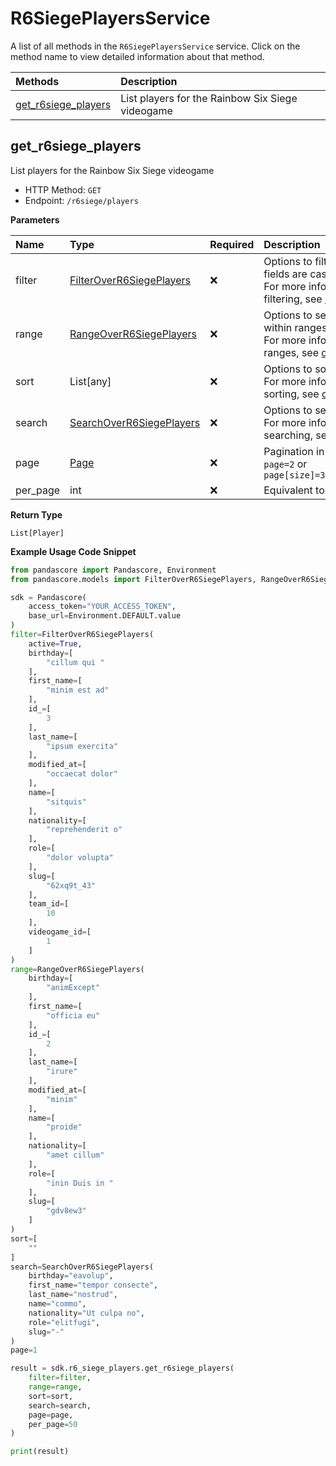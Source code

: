 # R6SiegePlayersService

A list of all methods in the `R6SiegePlayersService` service. Click on the method name to view detailed information about that method.

| Methods                                     | Description                                      |
| :------------------------------------------ | :----------------------------------------------- |
| [get_r6siege_players](#get_r6siege_players) | List players for the Rainbow Six Siege videogame |

## get_r6siege_players

List players for the Rainbow Six Siege videogame

- HTTP Method: `GET`
- Endpoint: `/r6siege/players`

**Parameters**

| Name     | Type                                                              | Required | Description                                                                                                                                         |
| :------- | :---------------------------------------------------------------- | :------- | :-------------------------------------------------------------------------------------------------------------------------------------------------- |
| filter   | [FilterOverR6SiegePlayers](../models/FilterOverR6SiegePlayers.md) | ❌       | Options to filter results. String fields are case sensitive <br/>For more information on filtering, see [docs](/docs/filtering-and-sorting#filter). |
| range    | [RangeOverR6SiegePlayers](../models/RangeOverR6SiegePlayers.md)   | ❌       | Options to select results within ranges <br/>For more information on ranges, see [docs](/docs/filtering-and-sorting#range).                         |
| sort     | List[any]                                                         | ❌       | Options to sort results <br/>For more information on sorting, see [docs](/docs/filtering-and-sorting#sort).                                         |
| search   | [SearchOverR6SiegePlayers](../models/SearchOverR6SiegePlayers.md) | ❌       | Options to search results <br/>For more information on searching, see [docs](/docs/filtering-and-sorting#search).                                   |
| page     | [Page](../models/Page.md)                                         | ❌       | Pagination in the form of `page=2` or `page[size]=30&page[number]=2`                                                                                |
| per_page | int                                                               | ❌       | Equivalent to `page[size]`                                                                                                                          |

**Return Type**

`List[Player]`

**Example Usage Code Snippet**

```python
from pandascore import Pandascore, Environment
from pandascore.models import FilterOverR6SiegePlayers, RangeOverR6SiegePlayers, SearchOverR6SiegePlayers

sdk = Pandascore(
    access_token="YOUR_ACCESS_TOKEN",
    base_url=Environment.DEFAULT.value
)
filter=FilterOverR6SiegePlayers(
    active=True,
    birthday=[
        "cillum qui "
    ],
    first_name=[
        "minim est ad"
    ],
    id_=[
        3
    ],
    last_name=[
        "ipsum exercita"
    ],
    modified_at=[
        "occaecat dolor"
    ],
    name=[
        "sitquis"
    ],
    nationality=[
        "reprehenderit o"
    ],
    role=[
        "dolor volupta"
    ],
    slug=[
        "62xq9t_43"
    ],
    team_id=[
        10
    ],
    videogame_id=[
        1
    ]
)
range=RangeOverR6SiegePlayers(
    birthday=[
        "animExcept"
    ],
    first_name=[
        "officia eu"
    ],
    id_=[
        2
    ],
    last_name=[
        "irure"
    ],
    modified_at=[
        "minim"
    ],
    name=[
        "proide"
    ],
    nationality=[
        "amet cillum"
    ],
    role=[
        "inin Duis in "
    ],
    slug=[
        "gdv8ew3"
    ]
)
sort=[
    ""
]
search=SearchOverR6SiegePlayers(
    birthday="eavolup",
    first_name="tempor consecte",
    last_name="nostrud",
    name="commo",
    nationality="Ut culpa no",
    role="elitfugi",
    slug="-"
)
page=1

result = sdk.r6_siege_players.get_r6siege_players(
    filter=filter,
    range=range,
    sort=sort,
    search=search,
    page=page,
    per_page=50
)

print(result)
```
